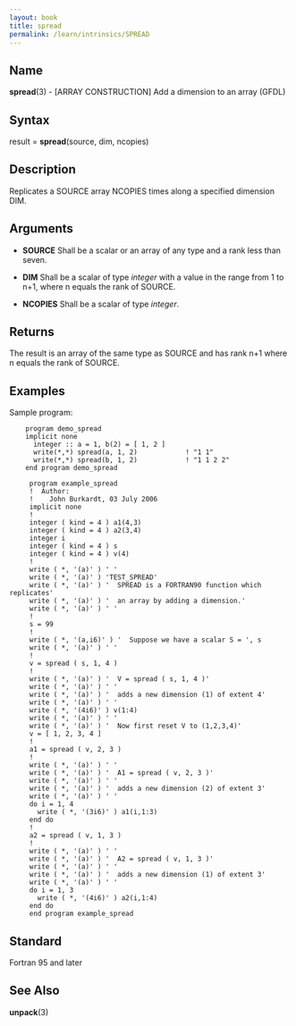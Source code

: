 ```yaml
---
layout: book
title: spread
permalink: /learn/intrinsics/SPREAD
---
```

## __Name__

__spread__(3) - \[ARRAY CONSTRUCTION\] Add a dimension to an array
(GFDL)

## __Syntax__

result = __spread__(source, dim, ncopies)

## __Description__

Replicates a SOURCE array NCOPIES times along a specified dimension DIM.

## __Arguments__

  - __SOURCE__
    Shall be a scalar or an array of any type and a rank less than
    seven.

  - __DIM__
    Shall be a scalar of type _integer_ with a value in the range from 1
    to n+1, where n equals the rank of SOURCE.

  - __NCOPIES__
    Shall be a scalar of type _integer_.

## __Returns__

The result is an array of the same type as SOURCE and has rank n+1 where
n equals the rank of SOURCE.

## __Examples__

Sample program:

```
    program demo_spread
    implicit none
      integer :: a = 1, b(2) = [ 1, 2 ]
      write(*,*) spread(a, 1, 2)            ! "1 1"
      write(*,*) spread(b, 1, 2)            ! "1 1 2 2"
    end program demo_spread

     program example_spread
     !  Author:
     !    John Burkardt, 03 July 2006
     implicit none
     !
     integer ( kind = 4 ) a1(4,3)
     integer ( kind = 4 ) a2(3,4)
     integer i
     integer ( kind = 4 ) s
     integer ( kind = 4 ) v(4)
     !
     write ( *, '(a)' ) ' '
     write ( *, '(a)' ) 'TEST_SPREAD'
     write ( *, '(a)' ) '  SPREAD is a FORTRAN90 function which replicates'
     write ( *, '(a)' ) '  an array by adding a dimension.'
     write ( *, '(a)' ) ' '
     !
     s = 99
     !
     write ( *, '(a,i6)' ) '  Suppose we have a scalar S = ', s
     write ( *, '(a)' ) ' '
     !
     v = spread ( s, 1, 4 )
     !
     write ( *, '(a)' ) '  V = spread ( s, 1, 4 )'
     write ( *, '(a)' ) ' '
     write ( *, '(a)' ) '  adds a new dimension (1) of extent 4'
     write ( *, '(a)' ) ' '
     write ( *, '(4i6)' ) v(1:4)
     write ( *, '(a)' ) ' '
     write ( *, '(a)' ) '  Now first reset V to (1,2,3,4)'
     v = [ 1, 2, 3, 4 ]
     !
     a1 = spread ( v, 2, 3 )
     !
     write ( *, '(a)' ) ' '
     write ( *, '(a)' ) '  A1 = spread ( v, 2, 3 )'
     write ( *, '(a)' ) ' '
     write ( *, '(a)' ) '  adds a new dimension (2) of extent 3'
     write ( *, '(a)' ) ' '
     do i = 1, 4
       write ( *, '(3i6)' ) a1(i,1:3)
     end do
     !
     a2 = spread ( v, 1, 3 )
     !
     write ( *, '(a)' ) ' '
     write ( *, '(a)' ) '  A2 = spread ( v, 1, 3 )'
     write ( *, '(a)' ) ' '
     write ( *, '(a)' ) '  adds a new dimension (1) of extent 3'
     write ( *, '(a)' ) ' '
     do i = 1, 3
       write ( *, '(4i6)' ) a2(i,1:4)
     end do
     end program example_spread
```

## __Standard__

Fortran 95 and later

## __See Also__

__unpack__(3)

